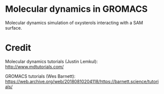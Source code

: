 # Molecular dynamics in GROMACS
Molecular dynamics simulation of oxysterols interacting with a SAM surface.

# Credit
Molecular dynamics tutorials (Justin Lemkul):  
http://www.mdtutorials.com/
  
GROMACS tutorials (Wes Barnett):  
https://web.archive.org/web/20180810204118/https://barnett.science/tutorials/

